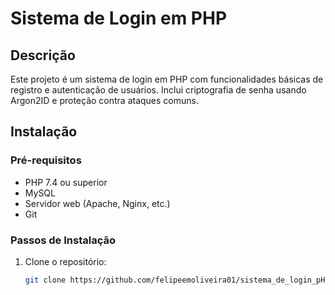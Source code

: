 # Sistema de Login em PHP

## Descrição
Este projeto é um sistema de login em PHP com funcionalidades básicas de registro e autenticação de usuários. Inclui criptografia de senha usando Argon2ID e proteção contra ataques comuns.

## Instalação

### Pré-requisitos
- PHP 7.4 ou superior
- MySQL
- Servidor web (Apache, Nginx, etc.)
- Git

### Passos de Instalação
1. Clone o repositório:
   ```bash
   git clone https://github.com/felipeemoliveira01/sistema_de_login_pHp.git
